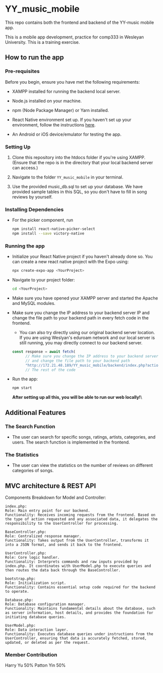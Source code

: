 # YY_music_mobile

This repo contains both the frontend and backend of the YY-music mobile app.

This is a mobile app development, practice for comp333 in Wesleyan University. This is a training exercise.

## How to run the app

### Pre-requisites

Before you begin, ensure you have met the following requirements:

- XAMPP installed for running the backend local server.

- Node.js installed on your machine.
- npm (Node Package Manager) or Yarn installed.
- React Native environment set up. If you haven't set up your environment, follow the instructions [here](https://reactnative.dev/docs/environment-setup).
- An Android or iOS device/emulator for testing the app.

### Setting Up

1. Clone this repository into the htdocs folder if you're using XAMPP. (Ensure that the repo is in the directory that your local backend server can access.)

2. Navigate to the folder `YY_music_mobile` in your terminal.

3. Use the provided music_db.sql to set up your database. We have provided sample tables in this SQL, so you don't have to fill in song reviews by yourself.

### Installing Dependencies

- For the picker component, run

  ```bash
  npm install react-native-picker-select
  npm install --save victory-native
  ```

### Running the app

- Initialize your React Native project if you haven't already done so. You can create a new react native project with the Expo using:

  ```bash
  npx create-expo-app <YourProject>
  ```

- Navigate to your project folder:

  ```bash
  cd <YourProject>
  ```

- Make sure you have opened your XAMPP server and started the Apache and MySQL modules.

- Make sure you change the IP address to your backend server IP and change the file path to your backend path in every fetch code in the frontend.

  - You can also try directly using our original backend server location. If you are using Weslyan's eduroam network and our local server is still running, you may directly connect to our backend server.

  ```javascript
  const response = await fetch(
        // Make sure you change the IP address to your backend server IP,
        // and change the file path to your backend path
        "http://172.21.48.189/YY_music_mobile/backend/index.php?action=login"
        // The rest of the code
  ```

- Run the app:

  ```bash
  npm start
  ```

  **After setting up all this, you will be able to run our web locally!**\

## Additional Features

### The Search Function

- The user can search for specific songs, ratings, artists, categories, and users. The search function is implemented in the frontend.

### The Statistics

- The user can view the statistics on the number of reviews on different categories of songs.

## MVC architecture & REST API

Components Breakdown for Model and Controller:

    index.php:
    Role: Main entry point for our backend.
    Functionality: Receives incoming requests from the frontend. Based on the type of action requested and any associated data, it delegates the responsibility to the UserController for processing.

    BaseController.php:
    Role: Centralized response manager.
    Functionality: Takes output from the UserController, transforms it into a JSON format, and sends it back to the frontend.

    UserController.php:
    Role: Core logic handler.
    Functionality: Interprets commands and raw inputs provided by index.php. It coordinates with UserModel.php to execute queries and then routes the data back through the BaseController.

    bootstrap.php:
    Role: Initialization script.
    Functionality: Contains essential setup code required for the backend to operate.

    Database.php:
    Role: Database configuration manager.
    Functionality: Maintains fundamental details about the database, such as server information, host details, and provides the foundation for initiating database queries.

    UserModel.php:
    Role: Data interaction layer.
    Functionality: Executes database queries under instructions from the UserController, ensuring that data is accurately fetched, stored, updated, or deleted as per the request.

### Member Contribution

Harry Yu 50% Patton Yin 50%
